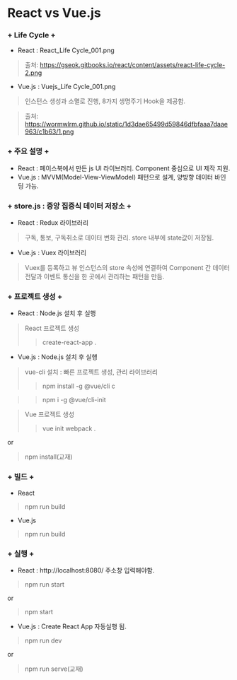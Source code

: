 # React vs Vue.js 
###
### + Life Cycle +
+ React : React_Life Cycle_001.png 
> 출처: https://gseok.gitbooks.io/react/content/assets/react-life-cycle-2.png
+ Vue.js : Vuejs_Life Cycle_001.png 
> 인스턴스 생성과 소멸로 진행, 8가지 생명주기 Hook을 제공함. 

> 출처: https://wormwlrm.github.io/static/1d3dae65499d59846dfbfaaa7daae963/c1b63/1.png
###
### + 주요 설명 +
+ React : 페이스북에서 만든 js UI 라이브러리. Component 중심으로 UI 제작 지원.
+ Vue.js : MVVM(Model-View-ViewModel) 패턴으로 설계, 양방향 데이터 바인딩 가능.
###
### + store.js : 중앙 집중식 데이터 저장소 +
+ React : Redux 라이브러리
> 구독, 통보, 구독취소로 데이터 변화 관리. store 내부에 state값이 저장됨.
+ Vue.js : Vuex 라이브러리
> Vuex를 등록하고 뷰 인스턴스의 store 속성에 연결하여 Component 간 데이터 전달과 이벤트 통신을 한 곳에서 관리하는 패턴을 만듬.
###
###
### + 프로젝트 생성 +
+ React : Node.js 설치 후 실행
> React 프로젝트 생성
>> create-react-app .
+ Vue.js : Node.js 설치 후 실행 
> vue-cli 설치 : 빠른 프로젝트 생성, 관리 라이브러리
>> npm install -g @vue/cli c

>> npm i -g @vue/cli-init 

> Vue 프로젝트 생성 
>> vue init webpack .

or 
> npm install(교재)
###
### + 빌드 +
+ React
> npm run build
+ Vue.js
> npm run build
###
### + 실행 +
+ React :  http://localhost:8080/ 주소창 입력해야함.
> npm run start

or
> npm start
+ Vue.js : Create React App 자동실행 됨.
> npm run dev 

or 
> npm run serve(교재)